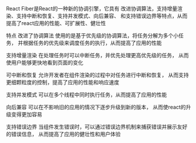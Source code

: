 

React Fiber是React的一种新的协调引擎，它具有
改进协调算法，支持增量渲染、支持中断和恢复、支持并发模式、向后兼容、
和支持错误边界等特点，从而提高了react应用的性能、可扩展性、健壮性



特点
改进了协调算法
使用的是基于优先级的协调算法，将任务分解为多个小任务，
并根据任务的优先级来调度任务的执行，从而提高了应用的性能

支持增量渲染
在处理任务时可以中断任务，并优先处理更高优先级的任务，
从而使用户能够更快地看到页面的变化


可中断和恢复
允许开发者在组件渲染的过程中对任务进行中断和恢复，
从而支持更细颗粒度的控制，提高了应用的性能和响应速度


支持并发模式
可以在多个线程中同时执行任务，从而提高了应用的性能


向后兼容
可以在不影响旧的应用的情况下逐步升级到新的版本，
从而使react的升级变得更加容易


支持错误边界
当组件发生错误时，可以通过错误边界机制来捕获错误并展示友好的错误信息，
从而提高了应用的健壮性和用户体验

